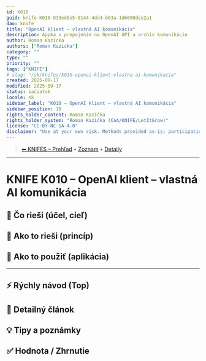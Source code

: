 ```yaml
---
id: K010
guid: knife-K010-833ed8e5-8144-4de4-b63a-1d6000dee2a1
dao: knife
title: "OpenAI klient – vlastná AI komunikácia"
description: Appka s prepojením na OpenAI API a archív komunikácie
author: Roman Kazicka
authors: ["Roman Kazicka"]
category: ""
type: ""
priority: ""
tags: ["KNIFE"]
# slug: "/sk/knifes/k010-openai-klient-vlastna-ai-komunikacia"
created: 2025-09-17
modified: 2025-09-17
status: začiatok
locale: sk
sidebar_label: "K010 – OpenAI klient – vlastná AI komunikácia"
sidebar_position: 10
rights_holder_content: Roman Kazička
rights_holder_system: "Roman Kazička (CAA/KNIFE/LetItGrow)"
license: "CC-BY-NC-SA-4.0"
disclaimer: "Use at your own risk. Methods provided as-is; participation is voluntary and context-aware."
---
```

<!-- body:start -->

<!-- nav:knifes -->
> [⬅ KNIFES – Prehľad](../overview.md) • [Zoznam](../KNIFE_Overview_List.md) • [Detaily](../KNIFE_Overview_Details.md)
---
# KNIFE K010 – OpenAI klient – vlastná AI komunikácia

## 🎯 Čo rieši (účel, cieľ)

## 🧩 Ako to rieši (princíp)

## 🧪 Ako to použiť (aplikácia)

---

## ⚡ Rýchly návod (Top)

## 📜 Detailný článok

## 💡 Tipy a poznámky

## ✅ Hodnota / Zhrnutie

